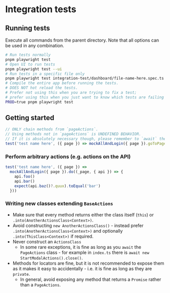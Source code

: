 # Integration tests

## Running tests

Execute all commands from the parent directory.
Note that all options can be used in any combination.

```sh
# Run tests normally
pnpm playwright test
# Open UI to run tests
pnpm playwright test --ui
# Run tests in a specific file only
pnpm playwright test integration-test/dashboard/file-name-here.spec.ts
# Compile the entire app before running the tests.
# DOES NOT hot reload the tests.
# Prefer not using this when you are trying to fix a test;
# prefer using this when you just want to know which tests are failing (if any).
PROD=true pnpm playwright test
```

## Getting started

```ts
// ONLY chain methods from `pageActions`.
// Using methods not in `pageActions` is UNDEFINED BEHAVIOR.
// If it is absolutely necessary though, please remember to `await` the method chain.
test('test name here', ({ page }) => mockAllAndLogin({ page }).goToPage.drive())
```

### Perform arbitrary actions (e.g. actions on the API)

```ts
test('test name here', ({ page }) =>
  mockAllAndLogin({ page }).do((_page, { api }) => {
    api.foo()
    api.bar()
    expect(api.baz()?.quux).toEqual('bar')
  }))
```

### Writing new classes extending `BaseActions`

- Make sure that every method returns either the class itself (`this`) or `.into(AnotherActionsClass<Context>)`.
- Avoid constructing `new AnotherActionsClass()` - instead prefer `.into(AnotherActionsClass<Context>)` and optionally `.into(ThisClass<Context>)` if required.
- Never construct an `ActionsClass`
  - In some rare exceptions, it is fine as long as you `await` the `PageActions` class - for example in `index.ts` there is `await new StartModalActions().close()`.
- Methods for locators are fine, but it is not recommended to expose them as it makes it easy to accidentally - i.e. it is fine as long as they are `private`.
  - In general, avoid exposing any method that returns a `Promise` rather than a `PageActions`.
